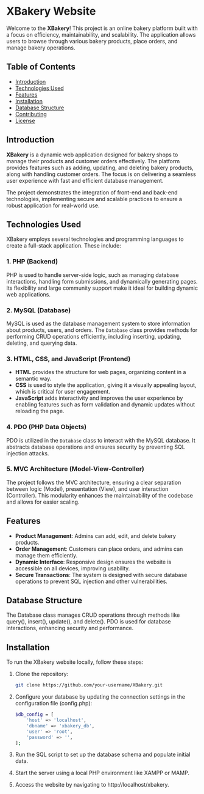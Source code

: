 # XBakery Website

Welcome to the **XBakery**! This project is an online bakery platform built with a focus on efficiency, maintainability, and scalability. The application allows users to browse through various bakery products, place orders, and manage bakery operations.

## Table of Contents
- [Introduction](#introduction)
- [Technologies Used](#technologies-used)
- [Features](#features)
- [Installation](#installation)
- [Database Structure](#database-structure)
- [Contributing](#contributing)
- [License](#license)

## Introduction
**XBakery** is a dynamic web application designed for bakery shops to manage their products and customer orders effectively. The platform provides features such as adding, updating, and deleting bakery products, along with handling customer orders. The focus is on delivering a seamless user experience with fast and efficient database management.

The project demonstrates the integration of front-end and back-end technologies, implementing secure and scalable practices to ensure a robust application for real-world use.

## Technologies Used
XBakery employs several technologies and programming languages to create a full-stack application. These include:

### 1. **PHP (Backend)**
   PHP is used to handle server-side logic, such as managing database interactions, handling form submissions, and dynamically generating pages. Its flexibility and large community support make it ideal for building dynamic web applications.

### 2. **MySQL (Database)**
   MySQL is used as the database management system to store information about products, users, and orders. The `Database` class provides methods for performing CRUD operations efficiently, including inserting, updating, deleting, and querying data.

### 3. **HTML, CSS, and JavaScript (Frontend)**
   - **HTML** provides the structure for web pages, organizing content in a semantic way.
   - **CSS** is used to style the application, giving it a visually appealing layout, which is critical for user engagement.
   - **JavaScript** adds interactivity and improves the user experience by enabling features such as form validation and dynamic updates without reloading the page.

### 4. **PDO (PHP Data Objects)**
   PDO is utilized in the `Database` class to interact with the MySQL database. It abstracts database operations and ensures security by preventing SQL injection attacks.

### 5. **MVC Architecture (Model-View-Controller)**
   The project follows the MVC architecture, ensuring a clear separation between logic (Model), presentation (View), and user interaction (Controller). This modularity enhances the maintainability of the codebase and allows for easier scaling.

## Features
- **Product Management**: Admins can add, edit, and delete bakery products.
- **Order Management**: Customers can place orders, and admins can manage them efficiently.
- **Dynamic Interface**: Responsive design ensures the website is accessible on all devices, improving usability.
- **Secure Transactions**: The system is designed with secure database operations to prevent SQL injection and other vulnerabilities.

## Database Structure

The Database class manages CRUD operations through methods like query(), insert(), update(), and delete(). PDO is used for database interactions, enhancing security and performance.

## Installation
To run the XBakery website locally, follow these steps:

1. Clone the repository:
   ```bash
   git clone https://github.com/your-username/XBakery.git
2. Configure your database by updating the connection settings in the configuration file (config.php):
    ```bash
    $db_config = [
        'host' => 'localhost',
        'dbname' => 'xbakery_db',
        'user' => 'root',
        'password' => '',
    ];
3. Run the SQL script to set up the database schema and populate initial data.

4. Start the server using a local PHP environment like XAMPP or MAMP.

5. Access the website by navigating to http://localhost/xbakery.
